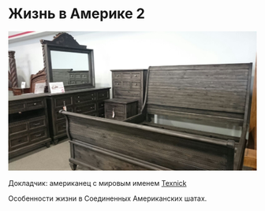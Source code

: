 # Жизнь в Америке 2

![Суровая американская мебель](../img/america2.jpg)

Докладчик: американец с мировым именем [Texnick](https://www.instagram.com/texnick/)

Особенности жизни в Соединенных Американских шатах.
